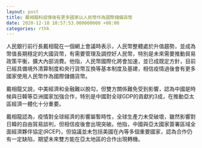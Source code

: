 ```yaml
---
layout: post
title: 戴相龍料疫情後有更多國家以人民幣作為國際儲備貨幣
date: 2020-12-18 10:57:53.000000000 +08:00
categories: rthk
---
```


人民銀行前行長戴相龍在一個網上會議時表示，人民幣整體處於升值趨勢，並成為幣值長期穩定的大國貨幣，有需要管理及調控好人民幣，特別是未來需要推動貿易政策平衡，擴大內部消費。他指，人民幣國際化將會加速，並已成既定方針，目前已經具備境外清算制度和央行貨幣互換等基本制度及基建，相信疫情過後會有更多國家使用人民幣作為國際儲備貨幣。

戴相龍又說，中美經濟和金融難以脫勾，但雙方關係難免受到影響，認為中國是時候與日韓等亞洲國家加強合作，特別是中國對全球GDP的貢獻約3成，在推動亞太區經濟一體化十分重要。

戴相龍認為，疫情對全球經濟的影響屬暫時性，全球生產力未受破壞，雖然影響對日韓的自由貿易談判，但相信疫後會出現突破。他指，中國與亞太國家簽署區域全面經濟夥伴協定(RCEP)，但協議並未包括美國在內等多個重要國家，認為合作仍有一定缺陷，期望未來雙方能在亞太地區的合作出現轉機。
